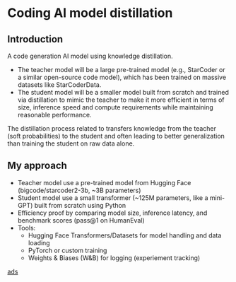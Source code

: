 # Coding AI model distillation

## Introduction
A code generation AI model using knowledge distillation. 
- The teacher model will be a large pre-trained model (e.g., StarCoder or a similar open-source code model), which has been trained on massive datasets like StarCoderData. 
- The student model will be a smaller model built from scratch and trained via distillation to mimic the teacher to make it more efficient in terms of size, inference speed and compute requirements while maintaining reasonable performance.

The distillation process related to transfers knowledge from the teacher (soft probabilities) to the student and often leading to better generalization than training the student on raw data alone. 

## My approach
- Teacher model use a pre-trained model from Hugging Face (bigcode/starcoder2-3b, ~3B parameters)
- Student model use a small transformer (~125M parameters, like a mini-GPT) built from scratch using Python
- Efficiency proof by comparing model size, inference latency, and benchmark scores (pass@1 on HumanEval)
- Tools:
    - Hugging Face Transformers/Datasets for model handling and data loading
    - PyTorch or custom training
    - Weights & Biases (W&B) for logging (experiement tracking)
 
[ads]([https://wandb.ai/nguyencongtuan/code-distillation?nw=nwusernguyencongtuan0810&panelDisplayName=train_loss&panelSectionName=Charts](https://wandb.ai/nguyencongtuan/code-distillation?nw=nwusernguyencongtuan0810&panelDisplayName=val_loss&panelSectionName=Charts))
